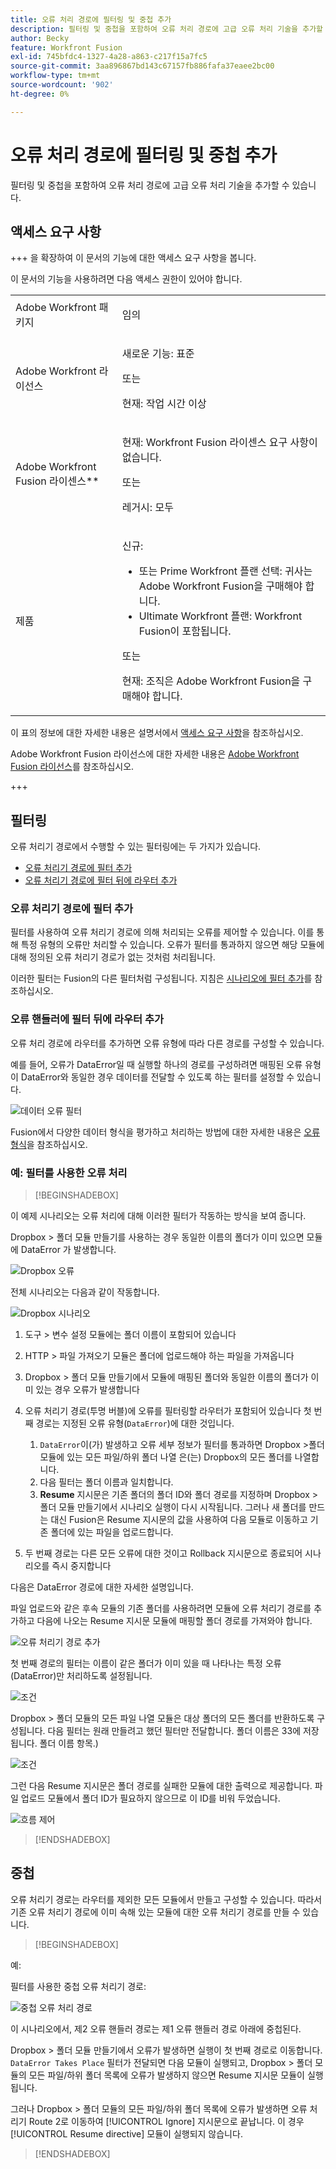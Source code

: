 ```yaml
---
title: 오류 처리 경로에 필터링 및 중첩 추가
description: 필터링 및 중첩을 포함하여 오류 처리 경로에 고급 오류 처리 기술을 추가할 수 있습니다.
author: Becky
feature: Workfront Fusion
exl-id: 745bfdc4-1327-4a28-a863-c217f15a7fc5
source-git-commit: 3aa896867bd143c67157fb886fafa37eaee2bc00
workflow-type: tm+mt
source-wordcount: '902'
ht-degree: 0%

---
```


# 오류 처리 경로에 필터링 및 중첩 추가

필터링 및 중첩을 포함하여 오류 처리 경로에 고급 오류 처리 기술을 추가할 수 있습니다.

## 액세스 요구 사항

+++ 을 확장하여 이 문서의 기능에 대한 액세스 요구 사항을 봅니다.

이 문서의 기능을 사용하려면 다음 액세스 권한이 있어야 합니다.

<table style="table-layout:auto">
 <col> 
 <col> 
 <tbody> 
  <tr> 
   <td role="rowheader">Adobe Workfront 패키지 
   <td> <p>임의</p> </td> 
  </tr> 
  <tr data-mc-conditions=""> 
   <td role="rowheader">Adobe Workfront 라이선스</td> 
   <td> <p>새로운 기능: 표준</p><p>또는</p><p>현재: 작업 시간 이상</p> </td> 
  </tr> 
  <tr> 
   <td role="rowheader">Adobe Workfront Fusion 라이센스**</td> 
   <td>
   <p>현재: Workfront Fusion 라이센스 요구 사항이 없습니다.</p>
   <p>또는</p>
   <p>레거시: 모두 </p>
   </td> 
  </tr> 
  <tr> 
   <td role="rowheader">제품</td> 
   <td>
   <p>신규:</p> <ul><li>또는 Prime Workfront 플랜 선택: 귀사는 Adobe Workfront Fusion을 구매해야 합니다.</li><li>Ultimate Workfront 플랜: Workfront Fusion이 포함됩니다.</li></ul>
   <p>또는</p>
   <p>현재: 조직은 Adobe Workfront Fusion을 구매해야 합니다.</p>
   </td> 
  </tr>
 </tbody> 
</table>

이 표의 정보에 대한 자세한 내용은 설명서에서 [액세스 요구 사항](/help/workfront-fusion/references/licenses-and-roles/access-level-requirements-in-documentation.md)을 참조하십시오.

Adobe Workfront Fusion 라이선스에 대한 자세한 내용은 [Adobe Workfront Fusion 라이선스](/help/workfront-fusion/set-up-and-manage-workfront-fusion/licensing-operations-overview/license-automation-vs-integration.md)를 참조하십시오.

+++

## 필터링

오류 처리기 경로에서 수행할 수 있는 필터링에는 두 가지가 있습니다.

* [오류 처리기 경로에 필터 추가](#add-a-filter-to-the-error-handler-route)
* [오류 처리기 경로에 필터 뒤에 라우터 추가](#add-a-router-followed-by-filters-to-the-error-handler)

### 오류 처리기 경로에 필터 추가

필터를 사용하여 오류 처리기 경로에 의해 처리되는 오류를 제어할 수 있습니다. 이를 통해 특정 유형의 오류만 처리할 수 있습니다. 오류가 필터를 통과하지 않으면 해당 모듈에 대해 정의된 오류 처리기 경로가 없는 것처럼 처리됩니다.

이러한 필터는 Fusion의 다른 필터처럼 구성됩니다. 지침은 [시나리오에 필터 추가](/help/workfront-fusion/create-scenarios/add-modules/add-a-filter-to-a-scenario.md)를 참조하십시오.

### 오류 핸들러에 필터 뒤에 라우터 추가

오류 처리 경로에 라우터를 추가하면 오류 유형에 따라 다른 경로를 구성할 수 있습니다.

예를 들어, 오류가 DataError일 때 실행할 하나의 경로를 구성하려면 매핑된 오류 유형이 DataError와 동일한 경우 데이터를 전달할 수 있도록 하는 필터를 설정할 수 있습니다.

![데이터 오류 필터](assets/filter-dataerror.png)

Fusion에서 다양한 데이터 형식을 평가하고 처리하는 방법에 대한 자세한 내용은 [오류 형식](/help/workfront-fusion/references/errors/error-processing.md)을 참조하십시오.

### 예: 필터를 사용한 오류 처리

>[!BEGINSHADEBOX]

이 예제 시나리오는 오류 처리에 대해 이러한 필터가 작동하는 방식을 보여 줍니다.

Dropbox > 폴더 모듈 만들기를 사용하는 경우 동일한 이름의 폴더가 이미 있으면 모듈에 DataError 가 발생합니다.

![Dropbox 오류](assets/dropbox.png)

전체 시나리오는 다음과 같이 작동합니다.

![Dropbox 시나리오](assets/dropbox-scenario.png)

1. 도구 > 변수 설정 모듈에는 폴더 이름이 포함되어 있습니다
1. HTTP > 파일 가져오기 모듈은 폴더에 업로드해야 하는 파일을 가져옵니다
1. Dropbox > 폴더 모듈 만들기에서 모듈에 매핑된 폴더와 동일한 이름의 폴더가 이미 있는 경우 오류가 발생합니다
1. 오류 처리기 경로(투명 버블)에 오류를 필터링할 라우터가 포함되어 있습니다
첫 번째 경로는 지정된 오류 유형(`DataError`)에 대한 것입니다.

   1. `DataError`이(가) 발생하고 오류 세부 정보가 필터를 통과하면 Dropbox >폴더 모듈에 있는 모든 파일/하위 폴더 나열 은(는) Dropbox의 모든 폴더를 나열합니다.
   1. 다음 필터는 폴더 이름과 일치합니다.
   1. **Resume** 지시문은 기존 폴더의 폴더 ID와 폴더 경로를 지정하며 Dropbox > 폴더 모듈 만들기에서 시나리오 실행이 다시 시작됩니다. 그러나 새 폴더를 만드는 대신 Fusion은 Resume 지시문의 값을 사용하여 다음 모듈로 이동하고 기존 폴더에 있는 파일을 업로드합니다.

1. 두 번째 경로는 다른 모든 오류에 대한 것이고 Rollback 지시문으로 종료되어 시나리오를 즉시 중지합니다

다음은 DataError 경로에 대한 자세한 설명입니다.

파일 업로드와 같은 후속 모듈의 기존 폴더를 사용하려면 모듈에 오류 처리기 경로를 추가하고 다음에 나오는 Resume 지시문 모듈에 매핑할 폴더 경로를 가져와야 합니다.

![오류 처리기 경로 추가](assets/add-error-handler-route.png)

첫 번째 경로의 필터는 이름이 같은 폴더가 이미 있을 때 나타나는 특정 오류(DataError)만 처리하도록 설정됩니다.

![조건](assets/condition.png)

Dropbox > 폴더 모듈의 모든 파일 나열 모듈은 대상 폴더의 모든 폴더를 반환하도록 구성됩니다. 다음 필터는 원래 만들려고 했던 필터만 전달합니다. 폴더 이름은 33에 저장됩니다. 폴더 이름 항목.)

![조건](assets/condition2.png)

그런 다음 Resume 지시문은 폴더 경로를 실패한 모듈에 대한 출력으로 제공합니다. 파일 업로드 모듈에서 폴더 ID가 필요하지 않으므로 이 ID를 비워 두었습니다.

![흐름 제어](assets/flow-control.png)

>[!ENDSHADEBOX]

## 중첩

오류 처리기 경로는 라우터를 제외한 모든 모듈에서 만들고 구성할 수 있습니다. 따라서 기존 오류 처리기 경로에 이미 속해 있는 모듈에 대한 오류 처리기 경로를 만들 수 있습니다.

>[!BEGINSHADEBOX]

예:

필터를 사용한 중첩 오류 처리기 경로:

![중첩 오류 처리 경로](assets/nested-error-handling-route.png)

이 시나리오에서, 제2 오류 핸들러 경로는 제1 오류 핸들러 경로 아래에 중첩된다.

Dropbox > 폴더 모듈 만들기에서 오류가 발생하면 실행이 첫 번째 경로로 이동합니다. `DataError Takes Place` 필터가 전달되면 다음 모듈이 실행되고, Dropbox > 폴더 모듈의 모든 파일/하위 폴더 목록에 오류가 발생하지 않으면 Resume 지시문 모듈이 실행됩니다.

그러나 Dropbox > 폴더 모듈의 모든 파일/하위 폴더 목록에 오류가 발생하면 오류 처리기 Route 2로 이동하여 [!UICONTROL Ignore] 지시문으로 끝납니다. 이 경우 [!UICONTROL Resume directive] 모듈이 실행되지 않습니다.

>[!ENDSHADEBOX]
